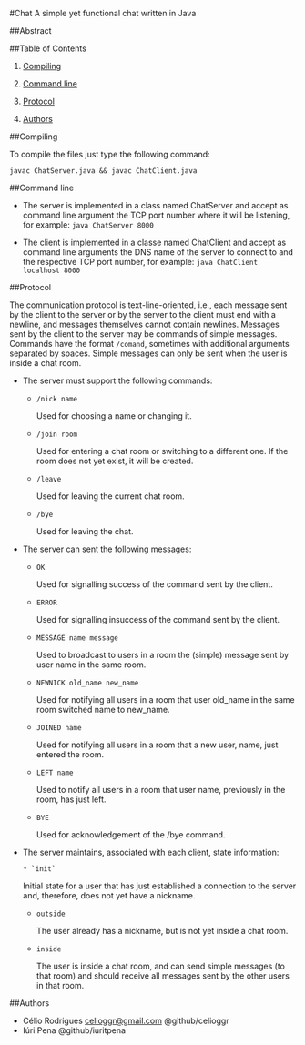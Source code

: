 #Chat
A simple yet functional chat written in Java

##Abstract


##Table of Contents

1. [Compiling]()

2. [Command line]()

3. [Protocol]()

4. [Authors]()



##Compiling

 To compile the files just type the following command:
 
 `javac ChatServer.java && javac ChatClient.java`



##Command line

- The server is implemented in a class named ChatServer and accept as command line argument the TCP port number where it will be listening, for example:
`java ChatServer 8000`

- The client is implemented in a classe named ChatClient and accept as command line arguments the DNS name of the server to connect to and the respective TCP port number, for example:
`java ChatClient localhost 8000`


##Protocol

The communication protocol is text-line-oriented, i.e., each message sent by the client to the server or by the server to the client must end with a newline, and messages themselves cannot contain newlines.
Messages sent by the client to the server may be commands of simple messages.
Commands have the format `/comand`, sometimes with additional arguments separated by spaces. Simple messages can only be sent when the user is inside a chat room.

* The server must support the following commands:
  
  
    * `/nick name`
       
       Used for choosing a name or changing it.
  
  
    * `/join room`
       
       Used for entering a chat room or switching to a different one. If the room does not yet exist, it will be created.
  
  
    * `/leave`
       
       Used for leaving the current chat room.
  
  
    * `/bye` 
       
       Used for leaving the chat.
    
  
* The server can sent the following messages:

    * `OK`
    
        Used for signalling success of the command sent by the client.
    * `ERROR`
    
        Used for signalling insuccess of the command sent by the client.
    * `MESSAGE name message`
    
        Used to broadcast to users in a room the (simple) message sent by user name in the same room.
    * `NEWNICK old_name new_name`
    
      Used for notifying all users in a room that user old_name in the same room switched name to new_name.
    * `JOINED name`
    
      Used for notifying all users in a room that a new user, name, just entered the room.
    * `LEFT name` 
    
      Used to notify all users in a room that user name, previously in the room, has just left.
    * `BYE`
    
      Used for acknowledgement of the /bye command.


* The server maintains, associated with each client, state information:

      * `init`
      
     Initial state for a user that has just established a connection to the server and, therefore, does not yet have a nickname.

    * `outside`
  
      The user already has a nickname, but is not yet inside a chat room.
  
    * `inside`

      The user is inside a chat room, and can send simple messages (to that room) and should receive all messages sent by the other users in that room.

##Authors

* Célio Rodrigues celioggr@gmail.com @github/celioggr
* Iúri Pena @github/iuritpena
